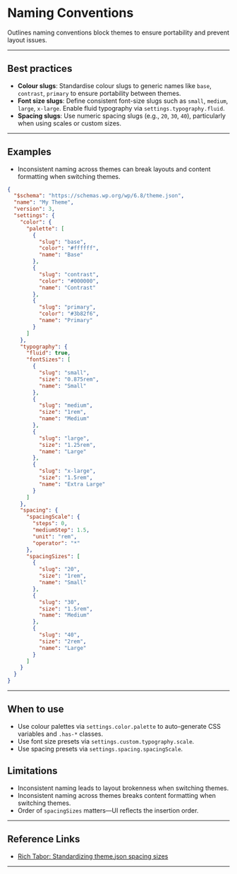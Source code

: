 # Naming Conventions
Outlines naming conventions block themes to ensure portability and prevent layout issues.

---

## Best practices
- **Colour slugs**: Standardise colour slugs to generic names like `base`, `contrast`, `primary` to ensure portability between themes. 
- **Font size slugs**: Define consistent font-size slugs such as `small`, `medium`, `large`, `x-large`. Enable fluid typography via `settings.typography.fluid`.
- **Spacing slugs**: Use numeric spacing slugs (e.g., `20`, `30`, `40`), particularly when using scales or custom sizes. 

---

## Examples

- Inconsistent naming across themes can break layouts and content formatting when switching themes.
```json
{
  "$schema": "https://schemas.wp.org/wp/6.8/theme.json",
  "name": "My Theme",
  "version": 3,
  "settings": {
    "color": {
      "palette": [
        {
          "slug": "base",
          "color": "#ffffff",
          "name": "Base"
        },
        {
          "slug": "contrast",
          "color": "#000000", 
          "name": "Contrast"
        },
        {
          "slug": "primary",
          "color": "#3b82f6",
          "name": "Primary"
        }
      ]
    },
    "typography": {
      "fluid": true,
      "fontSizes": [
        {
          "slug": "small",
          "size": "0.875rem",
          "name": "Small"
        },
        {
          "slug": "medium", 
          "size": "1rem",
          "name": "Medium"
        },
        {
          "slug": "large",
          "size": "1.25rem", 
          "name": "Large"
        },
        {
          "slug": "x-large",
          "size": "1.5rem",
          "name": "Extra Large"
        }
      ]
    },
    "spacing": {
      "spacingScale": {
        "steps": 0,
        "mediumStep": 1.5,
        "unit": "rem",
        "operator": "*"
      },
      "spacingSizes": [
        {
          "slug": "20", 
          "size": "1rem",
          "name": "Small"
        },
        {
          "slug": "30",
          "size": "1.5rem", 
          "name": "Medium"
        },
        {
          "slug": "40",
          "size": "2rem",
          "name": "Large"
        }
      ]
    }
  }
}
```

---

## When to use
- Use colour palettes via `settings.color.palette` to auto-generate CSS variables and `.has-*` classes.
- Use font size presets via `settings.custom.typography.scale`.
- Use spacing presets via `settings.spacing.spacingScale`.

## Limitations
- Inconsistent naming leads to layout brokenness when switching themes.
- Inconsistent naming across themes breaks content formatting when switching themes.  
- Order of `spacingSizes` matters—UI reflects the insertion order.  

---

## Reference Links
- [Rich Tabor: Standardizing theme.json spacing sizes](https://rich.blog/standardizing-theme-json-colors/)

---
